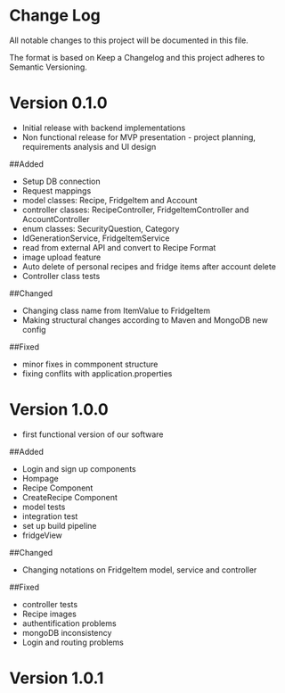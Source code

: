 # Change Log
All notable changes to this project will be documented in this file.

The format is based on Keep a Changelog and this project adheres to Semantic Versioning.

# Version 0.1.0

* Initial release with backend implementations
* Non functional release for MVP presentation - project planning, requirements analysis and UI design

##Added
* Setup DB connection
* Request mappings
* model classes: Recipe, FridgeItem and Account
* controller classes: RecipeController, FridgeItemController and AccountController
* enum classes: SecurityQuestion, Category
* IdGenerationService, FridgeItemService
* read from external API and convert to Recipe Format
* image upload feature
* Auto delete of personal recipes and fridge items after account delete
* Controller class tests

##Changed
* Changing class name from ItemValue to FridgeItem
* Making structural changes according to Maven and MongoDB new config

##Fixed
* minor fixes in commponent structure
* fixing conflits with application.properties


# Version 1.0.0  
* first functional version of our software

##Added 
* Login and sign up components
* Hompage
* Recipe Component
* CreateRecipe Component
* model tests
* integration test
* set up build pipeline
* fridgeView

##Changed
* Changing notations on FridgeItem model, service and controller


##Fixed
* controller tests
* Recipe images
* authentification problems
* mongoDB inconsistency
* Login and routing problems


# Version 1.0.1

